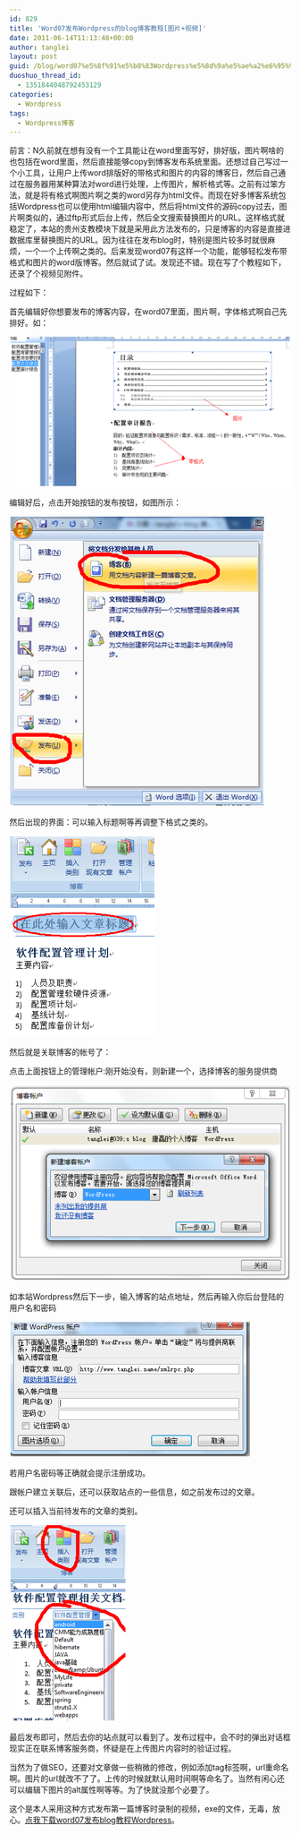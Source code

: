 ```yaml
---
id: 829
title: 'Word07发布Wordpress的blog博客教程[图片+视频]'
date: 2011-06-14T11:13:48+00:00
author: tanglei
layout: post
guid: /blog/word07%e5%8f%91%e5%b8%83Wordpress%e5%8d%9a%e5%ae%a2%e6%95%99%e7%a8%8b.html
duoshuo_thread_id:
  - 1351844048792453129
categories:
  - Wordpress
tags:
  - Wordpress博客
---
```

前言：N久前就在想有没有一个工具能让在word里面写好，排好版，图片啊啥的也包括在word里面，然后直接能够copy到博客发布系统里面。还想过自己写过一个小工具，让用户上传word排版好的带格式和图片的内容的博客日，然后自己通过在服务器用某种算法对word进行处理，上传图片，解析格式等。之前有过笨方法，就是将有格式啊图片啊之类的word另存为html文件。而现在好多博客系统包括Wordpress也可以使用html编辑内容中，然后将html文件的源码copy过去，图片啊类似的，通过ftp形式后台上传，然后全文搜索替换图片的URL。这样格式就稳定了，本站的贵州支教模块下就是采用此方法发布的，只是博客的内容是直接进数据库里替换图片的URL。因为往往在发布blog时，特别是图片较多时就很麻烦，一个一个上传啊之类的。后来发现word07有这样一个功能，能够轻松发布带格式和图片的word版博客。然后就试了试。发现还不错。现在写了个教程如下，还录了个视频见附件。

过程如下：

首先编辑好你想要发布的博客内容，在word07里面，图片啊，字体格式啊自己先排好。如：

![](/wp-content/uploads/2011/06/061411_0313_Word07wordp1.png)

编辑好后，点击开始按钮的发布按钮，如图所示：

![](/wp-content/uploads/2011/06/061411_0313_Word07wordp2.png)

然后出现的界面：可以输入标题啊等再调整下格式之类的。

![](/wp-content/uploads/2011/06/061411_0313_Word07wordp3.png)

然后就是关联博客的帐号了：

点击上面按钮上的管理帐户:刚开始没有，则新建一个，选择博客的服务提供商

![](/wp-content/uploads/2011/06/061411_0313_Word07wordp4.png)

如本站Wordpress然后下一步，输入博客的站点地址，然后再输入你后台登陆的用户名和密码

![](/wp-content/uploads/2011/06/061411_0313_Word07wordp5.png)

若用户名密码等正确就会提示注册成功。

跟帐户建立关联后，还可以获取站点的一些信息，如之前发布过的文章。

还可以插入当前待发布的文章的类别。

![](/wp-content/uploads/2011/06/061411_0313_Word07wordp6.png)

最后发布即可，然后去你的站点就可以看到了。发布过程中，会不时的弹出对话框现实正在联系博客服务商，怀疑是在上传图片内容时的验证过程。

当然为了做SEO，还要对文章做一些稍微的修改，例如添加tag标签啊，url重命名啊。图片的url就改不了了。上传的时候就默认用时间啊等命名了。当然有闲心还可以编辑下图片的alt属性啊等等。为了快就没那个必要了。

这个是本人采用这种方式发布第一篇博客时录制的视频，exe的文件，无毒，放心。[点我下载](/wp-content/uploads/2011/06/word发布Wordpress.zip)[word07发布blog教程Wordpress](/wp-content/uploads/2011/06/word发布Wordpress.zip)。

&nbsp;
